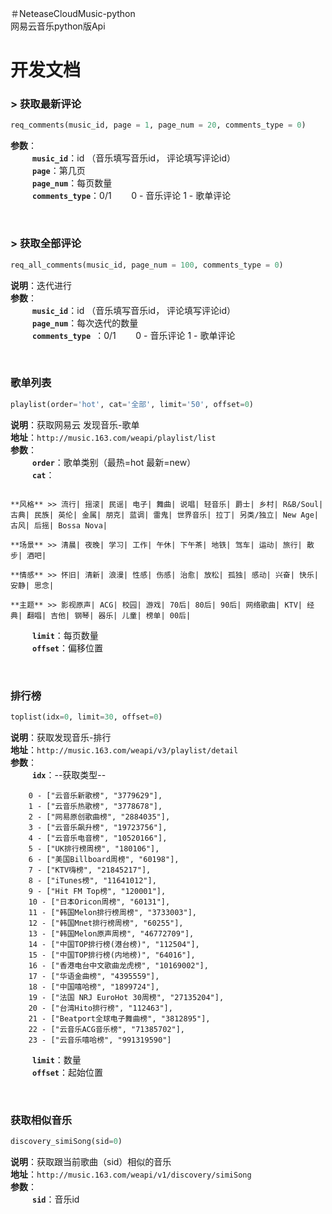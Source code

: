 
＃NeteaseCloudMusic-python
<br />
网易云音乐python版Api

# 开发文档
[^_^]:
	### > 获取精彩评论
	```python
	req_hotComment(music_id)
	```
	##### 参数：
	`music_id`：音乐id
	##### 返回数据格式：
	```python

	```


### > 获取最新评论
```python
req_comments(music_id, page = 1, page_num = 20, comments_type = 0)
```
**参数**：<br>
&ensp;&ensp;&ensp;&ensp;&ensp;**`music_id`**：id   （音乐填写音乐id， 评论填写评论id）<br>
&ensp;&ensp;&ensp;&ensp;&ensp;**`page`**：第几页<br>
&ensp;&ensp;&ensp;&ensp;&ensp;**`page_num`**：每页数量<br>
&ensp;&ensp;&ensp;&ensp;&ensp;**`comments_type`**：0/1&nbsp;&nbsp;&nbsp;&nbsp;&nbsp;&nbsp;&nbsp; 0 - 音乐评论     1 - 歌单评论<br>

<br>

### > 获取全部评论
```python
req_all_comments(music_id, page_num = 100, comments_type = 0)
```
**说明**：迭代进行<br>
**参数**：<br>
&ensp;&ensp;&ensp;&ensp;&ensp;**`music_id`**：id    （音乐填写音乐id， 评论填写评论id）<br>
&ensp;&ensp;&ensp;&ensp;&ensp;**`page_num`**：每次迭代的数量<br>
&ensp;&ensp;&ensp;&ensp;&ensp;**`comments_type `**：0/1&nbsp;&nbsp;&nbsp;&nbsp;&nbsp;&nbsp;&nbsp; 0 - 音乐评论     1 - 歌单评论<br>

<br>

### 歌单列表
```python
playlist(order='hot', cat='全部', limit='50', offset=0)
```
**说明**：获取网易云 发现音乐-歌单 <br>
**地址**：`http://music.163.com/weapi/playlist/list`<br />
**参数**：<br>
&ensp;&ensp;&ensp;&ensp;&ensp;**`order`**：歌单类别（最热=hot    最新=new）<br>
&ensp;&ensp;&ensp;&ensp;&ensp;**`cat`**：
```**语种** >> 华语| 欧美| 日语| 韩语| 粤语| 小语种|

**风格** >> 流行| 摇滚| 民谣| 电子| 舞曲| 说唱| 轻音乐| 爵士| 乡村| R&B/Soul| 古典| 民族| 英伦| 金属| 朋克| 蓝调| 雷鬼| 世界音乐| 拉丁| 另类/独立| New Age| 古风| 后摇| Bossa Nova|

**场景** >> 清晨| 夜晚| 学习| 工作| 午休| 下午茶| 地铁| 驾车| 运动| 旅行| 散步| 酒吧|

**情感** >> 怀旧| 清新| 浪漫| 性感| 伤感| 治愈| 放松| 孤独| 感动| 兴奋| 快乐| 安静| 思念|

**主题** >> 影视原声| ACG| 校园| 游戏| 70后| 80后| 90后| 网络歌曲| KTV| 经典| 翻唱| 吉他| 钢琴| 器乐| 儿童| 榜单| 00后|
```
&ensp;&ensp;&ensp;&ensp;&ensp;**`limit`**：每页数量<br>
&ensp;&ensp;&ensp;&ensp;&ensp;**`offset`**：偏移位置<br>

<br>

### 排行榜
```python
toplist(idx=0, limit=30, offset=0)
```
**说明**：获取发现音乐-排行<br>
**地址**：`http://music.163.com/weapi/v3/playlist/detail`<br>
**参数**：<br>
&ensp;&ensp;&ensp;&ensp;&ensp;**`idx`**：--获取类型--<br>
	

	    0 - ["云音乐新歌榜", "3779629"],
    	1 - ["云音乐热歌榜", "3778678"],
    	2 - ["网易原创歌曲榜", "2884035"],
    	3 - ["云音乐飙升榜", "19723756"],
    	4 - ["云音乐电音榜", "10520166"],
    	5 - ["UK排行榜周榜", "180106"],
    	6 - ["美国Billboard周榜", "60198"],
    	7 - ["KTV嗨榜", "21845217"],
    	8 - ["iTunes榜", "11641012"],
    	9 - ["Hit FM Top榜", "120001"],
    	10 - ["日本Oricon周榜", "60131"],
    	11 - ["韩国Melon排行榜周榜", "3733003"],
    	12 - ["韩国Mnet排行榜周榜", "60255"],
    	13 - ["韩国Melon原声周榜", "46772709"],
    	14 - ["中国TOP排行榜(港台榜)", "112504"],
    	15 - ["中国TOP排行榜(内地榜)", "64016"],
    	16 - ["香港电台中文歌曲龙虎榜", "10169002"],
    	17 - ["华语金曲榜", "4395559"],
    	18 - ["中国嘻哈榜", "1899724"],
    	19 - ["法国 NRJ EuroHot 30周榜", "27135204"],
    	20 - ["台湾Hito排行榜", "112463"],
    	21 - ["Beatport全球电子舞曲榜", "3812895"],
    	22 - ["云音乐ACG音乐榜", "71385702"],
    	23 - ["云音乐嘻哈榜", "991319590"]
	
&ensp;&ensp;&ensp;&ensp;&ensp;**`limit`**：数量<br>
&ensp;&ensp;&ensp;&ensp;&ensp;**`offset`**：起始位置<br>

<br>

### 获取相似音乐
```python
discovery_simiSong(sid=0)
```
**说明**：获取跟当前歌曲（sid）相似的音乐<br>
**地址**：`http://music.163.com/weapi/v1/discovery/simiSong`<br>
**参数**：<br>
&ensp;&ensp;&ensp;&ensp;&ensp;**`sid`**：音乐id

<br>

### 
